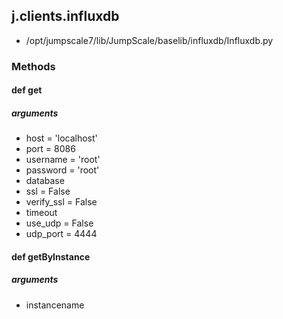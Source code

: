 <!-- toc -->
## j.clients.influxdb

- /opt/jumpscale7/lib/JumpScale/baselib/influxdb/Influxdb.py

### Methods

    

#### def get 

##### arguments

- host = 'localhost'
- port = 8086
- username = 'root'
- password = 'root'
- database
- ssl = False
- verify_ssl = False
- timeout
- use_udp = False
- udp_port = 4444

#### def getByInstance 

##### arguments

- instancename

